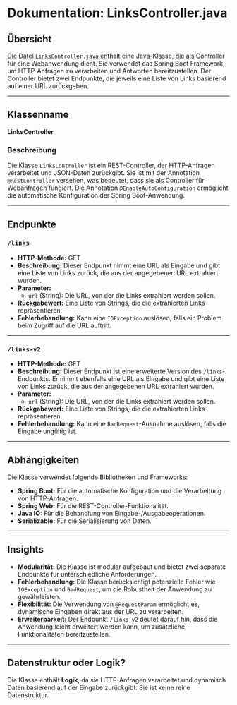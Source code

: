 # Dokumentation: LinksController.java

## Übersicht
Die Datei `LinksController.java` enthält eine Java-Klasse, die als Controller für eine Webanwendung dient. Sie verwendet das Spring Boot Framework, um HTTP-Anfragen zu verarbeiten und Antworten bereitzustellen. Der Controller bietet zwei Endpunkte, die jeweils eine Liste von Links basierend auf einer URL zurückgeben.

---

## Klassenname
**LinksController**

### Beschreibung
Die Klasse `LinksController` ist ein REST-Controller, der HTTP-Anfragen verarbeitet und JSON-Daten zurückgibt. Sie ist mit der Annotation `@RestController` versehen, was bedeutet, dass sie als Controller für Webanfragen fungiert. Die Annotation `@EnableAutoConfiguration` ermöglicht die automatische Konfiguration der Spring Boot-Anwendung.

---

## Endpunkte

### `/links`
- **HTTP-Methode:** GET
- **Beschreibung:** Dieser Endpunkt nimmt eine URL als Eingabe und gibt eine Liste von Links zurück, die aus der angegebenen URL extrahiert wurden.
- **Parameter:**
  - `url` (String): Die URL, von der die Links extrahiert werden sollen.
- **Rückgabewert:** Eine Liste von Strings, die die extrahierten Links repräsentieren.
- **Fehlerbehandlung:** Kann eine `IOException` auslösen, falls ein Problem beim Zugriff auf die URL auftritt.

---

### `/links-v2`
- **HTTP-Methode:** GET
- **Beschreibung:** Dieser Endpunkt ist eine erweiterte Version des `/links`-Endpunkts. Er nimmt ebenfalls eine URL als Eingabe und gibt eine Liste von Links zurück, die aus der angegebenen URL extrahiert wurden.
- **Parameter:**
  - `url` (String): Die URL, von der die Links extrahiert werden sollen.
- **Rückgabewert:** Eine Liste von Strings, die die extrahierten Links repräsentieren.
- **Fehlerbehandlung:** Kann eine `BadRequest`-Ausnahme auslösen, falls die Eingabe ungültig ist.

---

## Abhängigkeiten
Die Klasse verwendet folgende Bibliotheken und Frameworks:
- **Spring Boot:** Für die automatische Konfiguration und die Verarbeitung von HTTP-Anfragen.
- **Spring Web:** Für die REST-Controller-Funktionalität.
- **Java IO:** Für die Behandlung von Eingabe-/Ausgabeoperationen.
- **Serializable:** Für die Serialisierung von Daten.

---

## Insights
- **Modularität:** Die Klasse ist modular aufgebaut und bietet zwei separate Endpunkte für unterschiedliche Anforderungen.
- **Fehlerbehandlung:** Die Klasse berücksichtigt potenzielle Fehler wie `IOException` und `BadRequest`, um die Robustheit der Anwendung zu gewährleisten.
- **Flexibilität:** Die Verwendung von `@RequestParam` ermöglicht es, dynamische Eingaben direkt aus der URL zu verarbeiten.
- **Erweiterbarkeit:** Der Endpunkt `/links-v2` deutet darauf hin, dass die Anwendung leicht erweitert werden kann, um zusätzliche Funktionalitäten bereitzustellen.

---

## Datenstruktur oder Logik?
Die Klasse enthält **Logik**, da sie HTTP-Anfragen verarbeitet und dynamisch Daten basierend auf der Eingabe zurückgibt. Sie ist keine reine Datenstruktur.
